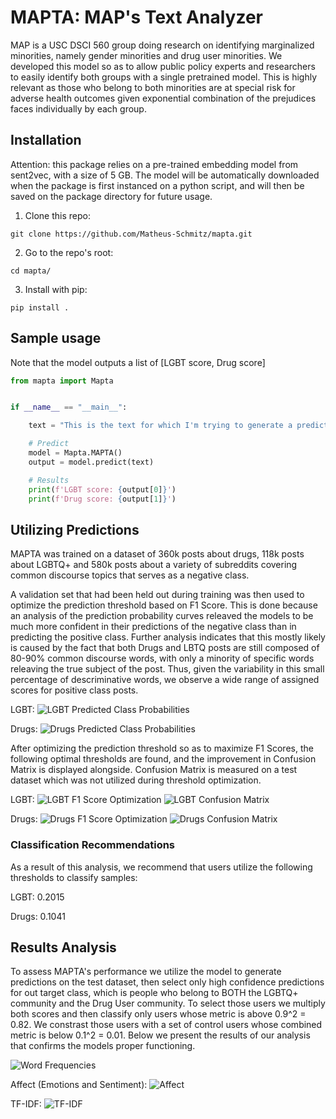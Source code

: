 # MAPTA: MAP's Text Analyzer 

MAP is a USC DSCI 560 group doing research on identifying marginalized minorities, namely gender minorities and drug user minorities. We developed this model so as to allow public policy experts and researchers to easily identify both groups with a single pretrained model. This is highly relevant as those who belong to both minorities are at special risk for adverse health outcomes given exponential combination of the prejudices faces individually by each group. 

## Installation

Attention: this package relies on a pre-trained embedding model from sent2vec, with a size of 5 GB. The model will be automatically downloaded when the package is first instanced on a python script, and will then be saved on the package directory for future usage.

1. Clone this repo:
```
git clone https://github.com/Matheus-Schmitz/mapta.git
```
2. Go to the repo's root:
```
cd mapta/
```
3. Install with pip:
```
pip install .
```

## Sample usage

Note that the model outputs a list of [LGBT score, Drug score]

```python
from mapta import Mapta


if __name__ == "__main__":

	text = "This is the text for which I'm trying to generate a prediction regarding those marginalized minorities."

	# Predict
	model = Mapta.MAPTA()
	output = model.predict(text)

	# Results
	print(f'LGBT score: {output[0]}')
	print(f'Drug score: {output[1]}')
```

## Utilizing Predictions

MAPTA was trained on a dataset of 360k posts about drugs, 118k posts about LGBTQ+ and 580k posts about a variety of subreddits covering common discourse topics that serves as a negative class.  

A validation set that had been held out during training was then used to optimize the prediction threshold based on F1 Score. This is done because an analysis of the prediction probability curves releaved the models to be much more confident in their predictions of the negative class than in predicting the positive class. Further analysis indicates that this mostly likely is caused by the fact that both Drugs and LBTQ posts are still composed of 80-90% common discourse words, with only a minority of specific words releaving the true subject of the post. Thus, given the variability in this small percentage of descriminative words, we observe a wide range of assigned scores for positive class posts.

LGBT:
![LGBT Predicted Class Probabilities](/images/lgbt_predicted_class_probabilities.png?raw=true)

Drugs:
![Drugs Predicted Class Probabilities](/images/drugs_predicted_class_probabilities.png?raw=true)

After optimizing the prediction threshold so as to maximize F1 Scores, the following optimal thresholds are found, and the improvement in Confusion Matrix is displayed alongside. Confusion Matrix is measured on a test dataset which was not utilized during threshold optimization.

LGBT:
![LGBT F1 Score Optimization](/images/lgbt_F1_vs_thresholds.png?raw=true)
![LGBT Confusion Matrix](/images/lgbt_threshold_optimization_confusion_matrix.png?raw=true)

Drugs:
![Drugs F1 Score Optimization](/images/drugs_F1_vs_thresholds.png?raw=true)
![Drugs Confusion Matrix](/images/drugs_threshold_optimization_confusion_matrix.png?raw=true)

### Classification Recommendations

As a result of this analysis, we recommend that users utilize the following thresholds to classify samples:

LGBT: 0.2015

Drugs: 0.1041

## Results Analysis

To assess MAPTA's performance we utilize the model to generate predictions on the test dataset, then select only high confidence predictions for out target class, which is people who belong to BOTH the LGBTQ+ community and the Drug User community. To select those users we multiply both scores and then classify only users whose metric is above 0.9^2 = 0.82. We constrast those users with a set of control users whose combined metric is below 0.1^2 = 0.01. Below we present the results of our analysis that confirms the models proper functioning.

![Word Frequencies](/images/Word_Frequencies.png?raw=true "Word Frequencies")

Affect (Emotions and Sentiment):
![Affect](/images/Affect.png?raw=true)

TF-IDF:
![TF-IDF](/images/TF_IDF.png?raw=true)
